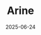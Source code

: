 ---  
layout: startup_page  
title: "Arine"  
id: "arine.io"  
permalink: "/arinearine.io06242025/"  
website: "https://www.arine.io/"  
funding_round: "Series C"  
funding_amount: "$30M"  
investors: "Town Hall Ventures, Kaiser Permanente Ventures, Other existing investors"  
about: "Arine is an AI-powered medication optimization platform that enhances patient outcomes and reduces healthcare costs by ensuring patients receive the most appropriate medications. Their platform leverages advanced analytics and clinical expertise to provide personalized recommendations, helping health plans and providers improve medication safety and effectiveness. Arine focuses on delivering scalable, personalized, and cost-effective medication therapy essential for value-based care."  
markets: "Healthtech, AI, Hospitals and Health Care"  
hq: "San Francisco, California, United States"  
founded_year: ""  
linkedin: "https://www.linkedin.com/company/arinehealth"  
twitter: ""  
instagram: ""  
facebook: ""  
crunchbase: "https://www.crunchbase.com/organization/arine"  
pitchbook: "https://pitchbook.com/profiles/company/719667-82"  

date_display: "24-Jun-2025"  
date: "2025-06-24"

# SEO Optimization  
meta_title: "Arine - Series C Funding ($30M)"  
meta_description: "Arine, Arine is an AI-powered medication optimization platform that enhances patient outcomes and reduces healthcare costs by ensuring patients receive the m..."  
meta_keywords: "Arine, Healthtech, AI, Hospitals and Health Care, Series C funding"  
canonical_url: "https://startup.projectstartups.com/arinearine.io06242025/"  
---